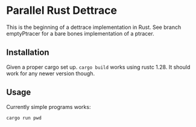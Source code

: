 # Parallel Rust Dettrace

This is the beginning of a dettrace implementation in Rust. See branch emptyPtracer
for a bare bones implementation of a ptracer.

## Installation
Given a proper cargo set up. `cargo build` works using rustc 1.28. It should work for
any newer version though.

## Usage
Currently simple programs works:

```
cargo run pwd
```

